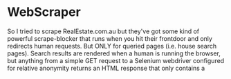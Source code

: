 # WebScraper

So I tried to scrape RealEstate.com.au but they've got some kind of powerful scrape-blocker that runs when you hit their frontdoor and only redirects human requests. But ONLY for queried pages (i.e. house search pages). Search results are rendered when a human is running the browser, but anything from a simple GET request to a Selenium webdriver configured for relative anonymity returns an HTML response that only contains a <script> tag that references a heavily obfuscated JS file that I couldn't be bothered to break down. I can only assume that the JS generates a cookie, or detects a non-human request in some other way.

I've only checked realestate dot com dot au slash buy, but I assume that the rent endpoint would produce the same results.

I discovered that Domain is queriable using the requests module.
